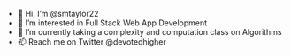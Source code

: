 - 👋 Hi, I’m @smtaylor22
- 👀 I’m interested in Full Stack Web App Development
- 🌱 I’m currently taking a complexity and computation class on Algorithms
- 📫 Reach me on Twitter @devotedhigher

<!---
smtaylor22/smtaylor22 is a ✨ special ✨ repository because its `README.md` (this file) appears on your GitHub profile.
You can click the Preview link to take a look at your changes.
--->
